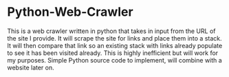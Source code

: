 # Python-Web-Crawler

This is a web crawler written in python that takes in input from the URL of the site I provide. It will scrape the site for links and place them into a stack. It will then compare that link so an existing stack with links already populate to see it has been visited already. This is highly inefficient but will work for my purposes. Simple Python source code to implement, will combine with a website later on.
